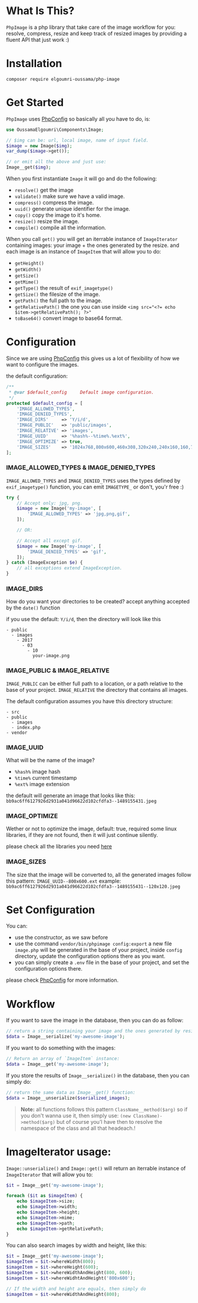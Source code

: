 What Is This?
=============
`PhpImage` is a php library that take care of the image workflow for you: 
resolve, compress, resize and keep track of resized images by providing a fluent
API that just work :)

Installation
============
`composer require elgoumri-oussama/php-image`

Get Started
===========
`PhpImage` uses [PhpConfig](https://github.com/OussamaElgoumri/php-config) so
basically all you have to do, is:

```php
use OussamaElgoumri\Components\Image;

// $img can be: url, local image, name of input field.
$image = new Image($img);
var_dump($image->get());

// or emit all the above and just use:
Image__get($img);
```

When you first instantiate `Image` it will go and do the following:
- `resolve()` get the image
- `validate()` make sure we have a valid image.
- `compress()` compress the image.
- `uuid()` generate unique identifier for the image.
- `copy()` copy the image to it's home.
- `resize()` resize the image.
- `compile()` compile all the information.

When you call `get()` you will get an iterrable instance of `ImageIterator`
containing images: your image + the ones generated by the resize. and each 
image is an instance of `ImageItem` that will allow you to do:
- `getHeight()`
- `getWidth()`
- `getSize()`
- `getMime()`
- `getType()` the result of `exif_imagetype()`
- `getSize()` the filesize of the image.
- `getPath()` the full path to the image.
- `getRelativePath()` the one you can use inside `<img src="<?= echo $item->getRelativePath(); ?>"`
- `toBase64()` convert image to base64 format.

Configuration
=============
Since we are using [PhpConfig](https://github.com/OussamaElgoumri/php-config)
this gives us a lot of flexibility of how we want to configure the images.

the default configuration:
```php
/**
 * @var $default_config     Default image configuration.
 */
protected $default_config = [
    'IMAGE_ALLOWED_TYPES',
    'IMAGE_DENIED_TYPES',
    'IMAGE_DIRS'     => 'Y/i/d',
    'IMAGE_PUBLIC'   => 'public/images',
    'IMAGE_RELATIVE' => 'images',
    'IMAGE_UUID'     => '%hash%--%time%.%ext%',
    'IMAGE_OPTIMIZE' => true,
    'IMAGE_SIZES'    => '1024x768,800x600,460x308,320x240,240x160,160,75',
];
```

### IMAGE_ALLOWED_TYPES & IMAGE_DENIED_TYPES
`IMAGE_ALLOWED_TYPES` and `IMAGE_DENIED_TYPES` uses the types defined by 
`exif_imagetype()` function, you can emit `IMAGETYPE_` or don't, you'r free :)

```php
try {
    // Accept only: jpg, png.  
    $image = new Image('my-image', [
        'IMAGE_ALLOWED_TYPES' => 'jpg,png,gif',
    ]);

    // OR:

    // Accept all except gif.
    $image = new Image('my-image', [
        'IMAGE_DENIED_TYPES' => 'gif',
    ]);
} catch (ImageException $e) {
    // all exceptions extend ImageException.
}
```

### IMAGE_DIRS
How do you want your directories to be created? accept anything accepted by the
`date()` function

if you use the default: `Y/i/d`, then the directory will look like this
```
- public
  - images
    - 2017
      - 03
        - 10
          your-image.png
```

### IMAGE_PUBLIC & IMAGE_RELATIVE
`IMAGE_PUBLIC` can be either full path to a location, or a path relative to the
base of your project.
`IMAGE_RELATIVE` the directory that contains all images.

The default configuration assumes you have this directory structure:

```
- src
- public
  - images
  - index.php
- vendor
```

### IMAGE_UUID
What will be the name of the image?
- `%hash%` image hash
- `%time%` current timestamp
- `%ext%` image extension

the default will generate an image that looks like this: `bb9ac6ff6127926d2931a041d96622d102cfdfa3--1489155431.jpeg`

### IMAGE_OPTIMIZE
Wether or not to optimize the image, default: true, required some linux libraries,
if they are not found, then it will just continue silently.

please check all the libraries you need [here](https://github.com/psliwa/image-optimizer)

### IMAGE_SIZES
The size that the image will be converted to, all the generated images follow
this pattern: `IMAGE_UUID--800x600.ext` example: `bb9ac6ff6127926d2931a041d96622d102cfdfa3--1489155431--120x120.jpeg`

Set Configuration
=================
You can:
- use the constructor, as we saw before
- use the command `vendor/bin/phpimage config:export` a new file `image.php` 
will be generated in the base of your project, inside `config` directory, 
update the configuration options there as you want.
- you can simply create a `.env` file in the base of your project, and set the
configuration options there.

please check [PhpConfig](https://github.com/OussamaElgoumri/php-config) for more
information.

Workflow
========
If you want to save the image in the database, then you can do as follow:
```php
// return a string containing your image and the ones generated by resize,
$data = Image__serialize('my-awesome-image');
```

If you want to do something with the images:
```php
// Return an array of `ImageItem` instance:
$data = Image__get('my-awesome-image');
```

If you store the results of `Image__serialize()` in the database, then you can
simply do:
```php
// return the same data as Image__get() function:
$data = Image__unserialize($serialized_images);
```

>
> **Note:**
> all functions follows this pattern `ClassName__method($arg)` so if you don't 
> wanna use it, then simply use: `(new ClassName)->method($arg)` but of course
> you'l have then to resolve the namespace of the class and all that headeach.!
>

ImageIterator usage:
====================
`Image::unserialize()` and `Image::get()` will return an iterrable instance of
`ImageIterator` that will allow you to:

```php
$it = Image__get('my-awesome-image');

foreach ($it as $imageItem) {
    echo $imageItem->size;
    echo $imageItem->width;
    echo $imageItem->height;
    echo $imageItem->mime;
    echo $imageItem->path;
    echo $imageItem->getRelativePath;
}
```

You can also search images by width and height, like this:
```php
$it = Image__get('my-awesome-image');
$imageItem = $it->whereWidth(800);
$imageItem = $it->whereHeight(600);
$imageItem = $it->whereWidthAndHeight(800, 600);
$imageItem = $it->whereWidhtAndHeight('800x600');

// If the width and height are equals, then simply do
$imageItem = $it->whereWidthAndHeight(800);
```
